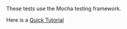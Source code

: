 These tests use the Mocha testing framework.

Here is a [Quick Tutorial](http://dailyjs.com/2011/12/08/mocha)